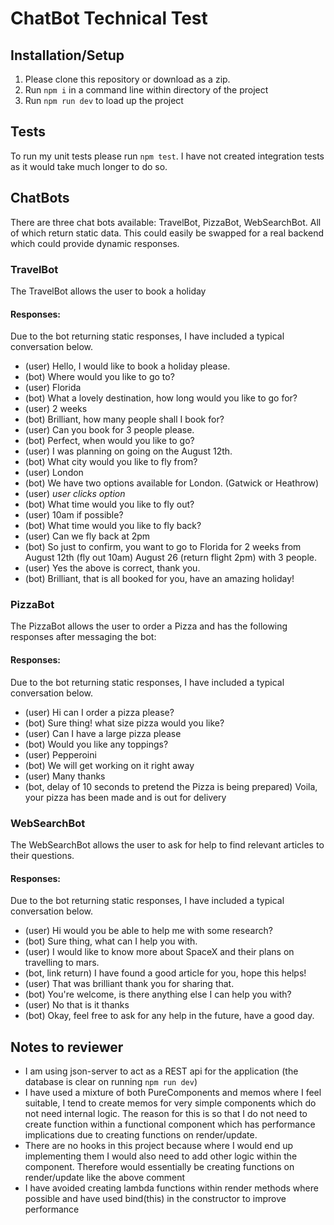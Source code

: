 # ChatBot Technical Test

## Installation/Setup
1. Please clone this repository or download as a zip.
2. Run `npm i` in a command line within directory of the project
3. Run `npm run dev` to load up the project

## Tests
To run my unit tests please run `npm test`. I have not created integration tests as it would take much longer to do so.

## ChatBots
There are three chat bots available: TravelBot, PizzaBot, WebSearchBot. All of which return static data.
This could easily be swapped for a real backend which could provide dynamic responses.

### TravelBot
The TravelBot allows the user to book a holiday
#### Responses:
Due to the bot returning static responses, I have included a typical conversation below.
- (user) Hello, I would like to book a holiday please.
- (bot) Where would you like to go to?
- (user) Florida
- (bot) What a lovely destination, how long would you like to go for?
- (user) 2 weeks
- (bot) Brilliant, how many people shall I book for?
- (user) Can you book for 3 people please.
- (bot) Perfect, when would you like to go?
- (user) I was planning on going on the August 12th.
- (bot) What city would you like to fly from?
- (user) London
- (bot) We have two options available for London. (Gatwick or Heathrow)
- (user) *user clicks option*
- (bot) What time would you like to fly out?
- (user) 10am if possible?
- (bot) What time would you like to fly back?
- (user) Can we fly back at 2pm
- (bot) So just to confirm, you want to go to Florida for 2 weeks from August 12th (fly out 10am) August 26 (return flight 2pm) with 3 people.
- (user) Yes the above is correct, thank you.
- (bot) Brilliant, that is all booked for you, have an amazing holiday!

### PizzaBot
The PizzaBot allows the user to order a Pizza and has the following responses after messaging the bot:
#### Responses:
Due to the bot returning static responses, I have included a typical conversation below.
- (user) Hi can I order a pizza please?
- (bot) Sure thing! what size pizza would you like?
- (user) Can I have a large pizza please
- (bot) Would you like any toppings?
- (user) Pepperoini
- (bot) We will get working on it right away
- (user) Many thanks
- (bot, delay of 10 seconds to pretend the Pizza is being prepared) Voila, your pizza has been made and is out for delivery

### WebSearchBot
The WebSearchBot allows the user to ask for help to find relevant articles to their questions.
#### Responses:
Due to the bot returning static responses, I have included a typical conversation below.
- (user) Hi would you be able to help me with some research?
- (bot) Sure thing, what can I help you with.
- (user) I would like to know more about SpaceX and their plans on travelling to mars.
- (bot, link return) I have found a good article for you, hope this helps!
- (user) That was brilliant thank you for sharing that.
- (bot) You're welcome, is there anything else I can help you with?
- (user) No that is it thanks
- (bot) Okay, feel free to ask for any help in the future, have a good day.

## Notes to reviewer
- I am using json-server to act as a REST api for the application (the database is clear on running `npm run dev`)
- I have used a mixture of both PureComponents and memos where I feel suitable, I tend to create memos for very simple
components which do not need internal logic. The reason for this is so that I do not need to create function within a functional
component which has performance implications due to creating functions on render/update.
- There are no hooks in this project because where I would end up implementing them I would also need to add other logic within the
component. Therefore would essentially be creating functions on render/update like the above comment
- I have avoided creating lambda functions within render methods where possible and have used bind(this) in the constructor to improve performance